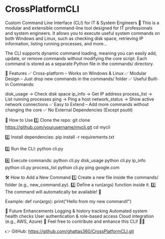 # CrossPlatformCLI
Custom Command Line Interface (CLI) for IT &amp; System Engineers 🚀
This is a modular and extensible command-line tool designed for IT professionals and system engineers. 
It allows you to execute useful system commands on both Windows and Linux, 
such as checking disk space, retrieving IP information, listing running processes, and more...

The CLI supports dynamic command loading, 
meaning you can easily add, update, or remove commands without modifying the core script. 
Each command is stored as a separate Python file in the commands/ directory.

🔧 Features
✅ Cross-platform – Works on Windows & Linux
✅ Modular Design – Just drop new commands in the commands/ folder
✅ Useful Built-in Commands:

disk_usage → Check disk space
ip_info → Get IP address
process_list → List running processes
ping → Ping a host
network_status → Show active network connections
✅ Easy to Extend – Add more commands without changing the core
✅ No External Dependencies (Except psutil)


🚀 How to Use
1️⃣ Clone the repo:
      git clone https://github.com/yourusername/mycli.git
      cd mycli

2️⃣ Install dependencies:
      pip install -r requirements.txt

3️⃣ Run the CLI:
      python cli.py

4️⃣ Execute commands:
      python cli.py disk_usage
      python cli.py ip_info
      python cli.py process_list
      python cli.py ping google.com




🛠️ How to Add a New Command
1️⃣ Create a new file inside the commands/ folder (e.g., new_command.py).
2️⃣ Define a run(args) function inside it.
3️⃣ The command will automatically be available! 🎯

Example:
    def run(args):
      print("Hello from my new command!")



🔗 Future Enhancements
Logging & history tracking
Automated system health checks
User authentication & role-based access
Cloud integration (e.g., AWS, Azure)
📌 Feel free to contribute and enhance this CLI! 🚀🔥

👉 GitHub: https://github.com/ghattas360/CrossPlatformCLI.git
